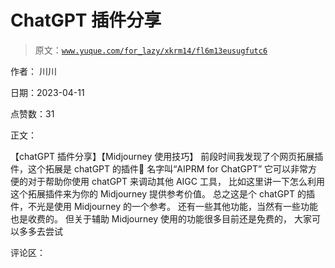 # ChatGPT 插件分享

> 原文：[`www.yuque.com/for_lazy/xkrm14/fl6m13eusugfutc6`](https://www.yuque.com/for_lazy/xkrm14/fl6m13eusugfutc6)

作者： 川川

日期：2023-04-11

点赞数：31

正文：

【chatGPT 插件分享】【Midjourney 使用技巧】 前段时间我发现了个网页拓展插件，这个拓展是 chatGPT 的插件🎉 名字叫“AIPRM for ChatGPT” 它可以非常方便的对于帮助你使用 chatGPT 来调动其他 AIGC 工具， 比如这里讲一下怎么利用这个拓展插件来为你的 Midjourney 提供参考价值。 总之这是个 chatGPT 的插件，不光是使用 Midjourney 的一个参考。 还有一些其他功能，当然有一些功能也是收费的。 但关于辅助 Midjourney 使用的功能很多目前还是免费的， 大家可以多多去尝试

评论区：



